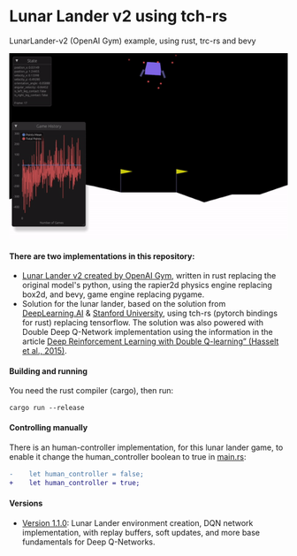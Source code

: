 # Lunar Lander v2 using tch-rs
LunarLander-v2 (OpenAI Gym) example, using rust, trc-rs and bevy

![controller_ai_running](controller_ai_running.gif)

#### There are two implementations in this repository:
- [Lunar Lander v2 created by OpenAI Gym](https://github.com/openai/gym/blob/master/gym/envs/box2d/lunar_lander.py), written in rust replacing the original model's python, using the rapier2d physics engine replacing box2d, and bevy, game engine replacing pygame.
- Solution for the lunar lander, based on the solution from [DeepLearning.AI](https://www.deeplearning.ai/) & [Stanford University](https://www.stanford.edu/), using tch-rs (pytorch bindings for rust) replacing tensorflow. The solution was also powered with Double Deep Q-Network implementation using the information in the article [Deep Reinforcement Learning with Double Q-learning” (Hasselt et al., 2015)](https://arxiv.org/pdf/1509.06461.pdf).

#### Building and running
You need the rust compiler (cargo), then run:
```bashrc
cargo run --release
```

#### Controlling manually
There is an human-controller implementation, for this lunar lander game, to enable it change the human_controller boolean to true in [main.rs](src/main.rs):
```diff
-    let human_controller = false;
+    let human_controller = true;
```

#### Versions
- [Version 1.1.0](https://github.com/Robsutar/lunar-lander-tch/tree/v1.1.0): Lunar Lander environment creation, DQN network implementation, with replay buffers, soft updates, and more base fundamentals for Deep Q-Networks.
